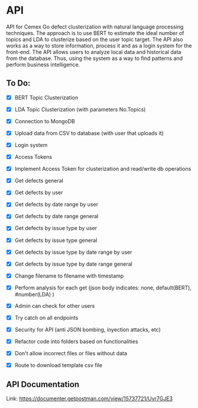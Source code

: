 # **API**

API for Cemex Go defect clusterization with natural language processing techniques. The approach is to use BERT to estimate the ideal number of topics and LDA to clusterize based on the user topic target. The API also works as a way to store information, process it and as a login system for the front-end. The API allows users to analyze local data and historical data from the database. Thus, using the system as a way to find patterns and perform business intelligence.

## **To Do:**

- [x] BERT Topic Clusterization
- [x] LDA Topic Clusterization (with parameters No.Topics)
- [x] Connection to MongoDB
- [x] Upload data from CSV to database (with user that uploads it)

- [x] Login system
- [x] Access Tokens
- [x] Implement Access Token for clusterization and read/write db operations

- [x] Get defects general
- [x] Get defects by user

- [x] Get defects by date range by user
- [x] Get defects by date range general

- [x] Get defects by issue type by user
- [x] Get defects by issue type general

- [x] Get defects by issue type by date range by user
- [x] Get defects by issue type by date range general

- [x] Change filename to filename with timestamp

- [x] Perform analysis for each get (json body indicates: none, default(BERT), #number(LDA) )

- [x] Admin can check for other users
- [x] Try catch on all endpoints

- [x] Security for API (anti JSON bombing, inyection attacks, etc)
- [x] Refactor code into folders based on functionalities 
- [x] Don't allow incorrect files or files without data

- [x] Route to download template csv file

## **API Documentation**

Link: https://documenter.getpostman.com/view/15737721/Uyr7GJE3
